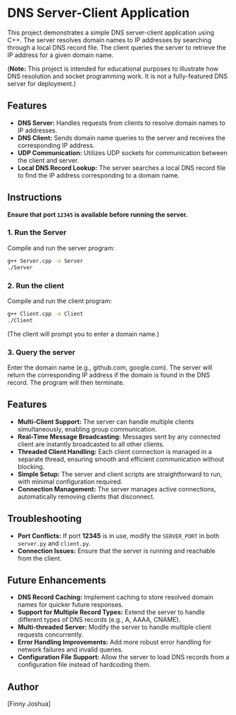 # DNS Server-Client Application

This project demonstrates a simple DNS server-client application using C++. The server resolves domain names to IP addresses by searching through a local DNS record file. The client queries the server to retrieve the IP address for a given domain name.

(**Note:** This project is intended for educational purposes to illustrate how DNS resolution and socket programming work. It is not a fully-featured DNS server for deployment.)

## Features

- **DNS Server:** Handles requests from clients to resolve domain names to IP addresses.
- **DNS Client:** Sends domain name queries to the server and receives the corresponding IP address.
- **UDP Communication:** Utilizes UDP sockets for communication between the client and server.
- **Local DNS Record Lookup:** The server searches a local DNS record file to find the IP address corresponding to a domain name.

## Instructions

**Ensure that port `12345` is available before running the server.**

### 1. Run the Server

Compile and run the server program:

```bash
g++ Server.cpp -o Server
./Server
```

### 2. Run the client

Compile and run the client program:

```bash
g++ Client.cpp -o Client
./Client
```

(The client will prompt you to enter a domain name.)

### 3. Query the server

Enter the domain name (e.g., github.com, google.com). The server will return the corresponding IP address if the domain is found in the DNS record. The program will then terminate.

## Features

- **Multi-Client Support:** The server can handle multiple clients simultaneously, enabling group communication.
- **Real-Time Message Broadcasting:** Messages sent by any connected client are instantly broadcasted to all other clients.
- **Threaded Client Handling:** Each client connection is managed in a separate thread, ensuring smooth and efficient communication without blocking.
- **Simple Setup:** The server and client scripts are straightforward to run, with minimal configuration required.
- **Connection Management:** The server manages active connections, automatically removing clients that disconnect.

## Troubleshooting

- **Port Conflicts:** If port **12345** is in use, modify the `SERVER_PORT` in both `server.py` and `client.py`.
- **Connection Issues:** Ensure that the server is running and reachable from the client.

## Future Enhancements

- **DNS Record Caching:** Implement caching to store resolved domain names for quicker future responses.
- **Support for Multiple Record Types:** Extend the server to handle different types of DNS records (e.g., A, AAAA, CNAME).
- **Multi-threaded Server:** Modify the server to handle multiple client requests concurrently.
- **Error Handling Improvements:** Add more robust error handling for network failures and invalid queries.
- **Configuration File Support:** Allow the server to load DNS records from a configuration file instead of hardcoding them.




## Author

[Finny Joshua]

